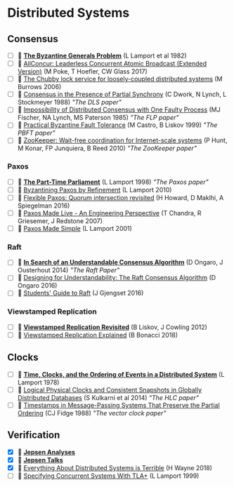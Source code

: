 # Distributed Systems

## Consensus

- [ ] 📄 [**The Byzantine Generals Problem**](https://www.microsoft.com/en-us/research/uploads/prod/2016/12/The-Byzantine-Generals-Problem.pdf) (L Lamport et al 1982)
- [ ] 📄 [AllConcur: Leaderless Concurrent Atomic Broadcast (Extended Version)](https://arxiv.org/pdf/1608.05866.pdf) (M Poke, T Hoefler, CW Glass 2017)
- [ ] 📄 [The Chubby lock service for loosely-coupled distributed systems](https://static.googleusercontent.com/media/research.google.com/en//archive/chubby-osdi06.pdf) (M Burrows 2006)
- [ ] 📄 [Consensus in the Presence of Partial Synchrony](https://groups.csail.mit.edu/tds/papers/Lynch/jacm88.pdf) (C Dwork, N Lynch, L Stockmeyer 1988) _"The DLS paper"_
- [ ] 📄 [Impossibility of Distributed Consensus with One Faulty Process](http://macs.citadel.edu/rudolphg/csci604/ImpossibilityofConsensus.pdf) (MJ Fischer, NA Lynch, MS Paterson 1985) _"The FLP paper"_
- [ ] 📄 [Practical Byzantine Fault Tolerance](http://pmg.csail.mit.edu/papers/osdi99.pdf) (M Castro, B Liskov 1999) _"The PBFT paper"_
- [ ] 📄 [ZooKeeper: Wait-free coordination for Internet-scale systems](http://static.usenix.org/event/usenix10/tech/full_papers/Hunt.pdf) (P Hunt, M Konar, FP Junquiera, B Reed 2010) _"The ZooKeeper paper"_

### Paxos

- [ ] 📄 [**The Part-Time Parliament**](https://lamport.azurewebsites.net/pubs/lamport-paxos.pdf) (L Lamport 1998) _"The Paxos paper"_
- [ ] 📄 [Byzantining Paxos by Refinement](https://lamport.azurewebsites.net/tla/byzsimple.pdf) (L Lamport 2010)
- [ ] 📄 [Flexible Paxos: Quorum intersection revisited](https://arxiv.org/pdf/1608.06696.pdf) (H Howard, D Maklhi, A Spiegelman 2016)
- [ ] 📄 [Paxos Made Live - An Engineering Perspective](https://www.cs.utexas.edu/users/lorenzo/corsi/cs380d/papers/paper2-1.pdf) (T Chandra, R Griesemer, J Redstone 2007)
- [ ] 📄 [Paxos Made Simple](https://www.microsoft.com/en-us/research/uploads/prod/2016/12/paxos-simple-Copy.pdf) (L Lamport 2001)

### Raft

- [ ] 📄 [**In Search of an Understandable Consensus Algorithm**](https://raft.github.io/raft.pdf) (D Ongaro, J Ousterhout 2014) _"The Raft Paper"_
- [ ] 🎥 [Designing for Understandability: The Raft Consensus Algorithm](https://www.youtube.com/watch?v=vYp4LYbnnW8) (D Ongaro 2016)
- [ ] 💬 [Students' Guide to Raft](https://thesquareplanet.com/blog/students-guide-to-raft/) (J Gjengset 2016)

### Viewstamped Replication

- [ ] 📄 [**Viewstamped Replication Revisited**](http://pmg.csail.mit.edu/papers/vr-revisited.pdf) (B Liskov, J Cowling 2012)
- [ ] 💬 [Viewstamped Replication Explained](http://blog.brunobonacci.com/2018/07/15/viewstamped-replication-explained/) (B Bonacci 2018)

## Clocks

- [ ] 📄 [**Time, Clocks, and the Ordering of Events in a Distributed System**](https://www.microsoft.com/en-us/research/uploads/prod/2016/12/Time-Clocks-and-the-Ordering-of-Events-in-a-Distributed-System.pdf) (L Lamport 1978)
- [ ] 📄 [Logical Physical Clocks and Consistent Snapshots in Globally Distributed Databases](https://cse.buffalo.edu/tech-reports/2014-04.pdf) (S Kulkarni et al 2014) _"The HLC paper"_
- [ ] 📄 [Timestamps in Message-Passing Systems That Preserve the Partial Ordering](http://fileadmin.cs.lth.se/cs/Personal/Amr_Ergawy/dist-algos-papers/4.pdf) (CJ Fidge 1988) _"The vector clock paper"_

## Verification

- [x] 🔗 [**Jepsen Analyses**](https://jepsen.io/analyses)
- [x] 🎥 [**Jepsen Talks**](https://jepsen.io/talks)
- [x] 🎥 [Everything About Distributed Systems is Terrible](https://www.youtube.com/watch?v=tfnldxWlOhM) (H Wayne 2018)
- [ ] 📄 [Specifying Concurrent Systems With TLA+](https://www.microsoft.com/en-us/research/uploads/prod/2016/12/Specifying-Concurrent-Systems-with-TLA.pdf) (L Lamport 1999)
